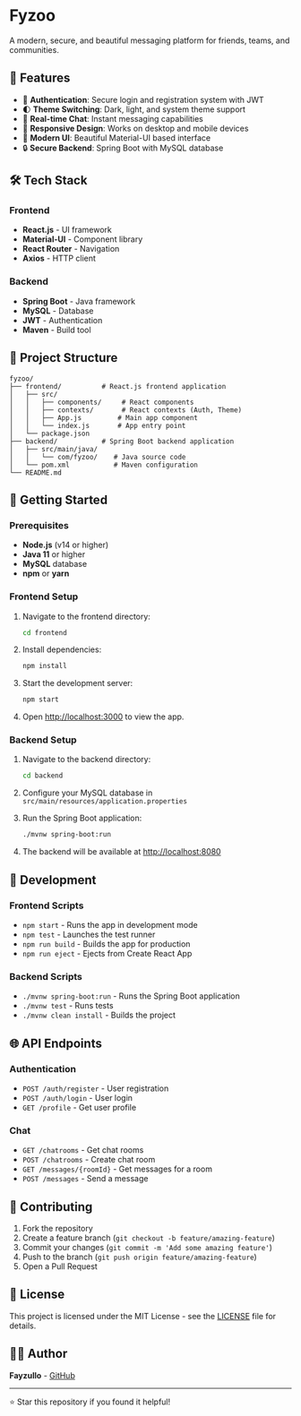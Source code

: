# Fyzoo

A modern, secure, and beautiful messaging platform for friends, teams, and communities.

## 🚀 Features

- 🔐 **Authentication**: Secure login and registration system with JWT
- 🌓 **Theme Switching**: Dark, light, and system theme support
- 💬 **Real-time Chat**: Instant messaging capabilities
- 📱 **Responsive Design**: Works on desktop and mobile devices
- 🎨 **Modern UI**: Beautiful Material-UI based interface
- 🔒 **Secure Backend**: Spring Boot with MySQL database

## 🛠 Tech Stack

### Frontend
- **React.js** - UI framework
- **Material-UI** - Component library
- **React Router** - Navigation
- **Axios** - HTTP client

### Backend
- **Spring Boot** - Java framework
- **MySQL** - Database
- **JWT** - Authentication
- **Maven** - Build tool

## 📁 Project Structure

```
fyzoo/
├── frontend/          # React.js frontend application
│   ├── src/
│   │   ├── components/     # React components
│   │   ├── contexts/       # React contexts (Auth, Theme)
│   │   ├── App.js         # Main app component
│   │   └── index.js       # App entry point
│   └── package.json
├── backend/           # Spring Boot backend application
│   ├── src/main/java/
│   │   └── com/fyzoo/    # Java source code
│   └── pom.xml           # Maven configuration
└── README.md
```

## 🚀 Getting Started

### Prerequisites

- **Node.js** (v14 or higher)
- **Java 11** or higher
- **MySQL** database
- **npm** or **yarn**

### Frontend Setup

1. Navigate to the frontend directory:
   ```bash
   cd frontend
   ```

2. Install dependencies:
   ```bash
   npm install
   ```

3. Start the development server:
   ```bash
   npm start
   ```

4. Open [http://localhost:3000](http://localhost:3000) to view the app.

### Backend Setup

1. Navigate to the backend directory:
   ```bash
   cd backend
   ```

2. Configure your MySQL database in `src/main/resources/application.properties`

3. Run the Spring Boot application:
   ```bash
   ./mvnw spring-boot:run
   ```

4. The backend will be available at [http://localhost:8080](http://localhost:8080)

## 🔧 Development

### Frontend Scripts

- `npm start` - Runs the app in development mode
- `npm test` - Launches the test runner
- `npm run build` - Builds the app for production
- `npm run eject` - Ejects from Create React App

### Backend Scripts

- `./mvnw spring-boot:run` - Runs the Spring Boot application
- `./mvnw test` - Runs tests
- `./mvnw clean install` - Builds the project

## 🌐 API Endpoints

### Authentication
- `POST /auth/register` - User registration
- `POST /auth/login` - User login
- `GET /profile` - Get user profile

### Chat
- `GET /chatrooms` - Get chat rooms
- `POST /chatrooms` - Create chat room
- `GET /messages/{roomId}` - Get messages for a room
- `POST /messages` - Send a message

## 🤝 Contributing

1. Fork the repository
2. Create a feature branch (`git checkout -b feature/amazing-feature`)
3. Commit your changes (`git commit -m 'Add some amazing feature'`)
4. Push to the branch (`git push origin feature/amazing-feature`)
5. Open a Pull Request

## 📄 License

This project is licensed under the MIT License - see the [LICENSE](LICENSE) file for details.

## 👨‍💻 Author

**Fayzullo** - [GitHub](https://github.com/Fayzullo110)

---

⭐ Star this repository if you found it helpful! 